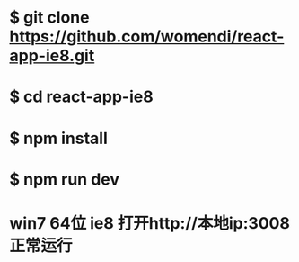 # $ git clone https://github.com/womendi/react-app-ie8.git
# $ cd react-app-ie8
# $ npm install
# $ npm run dev

# win7 64位 ie8 打开http://本地ip:3008 正常运行